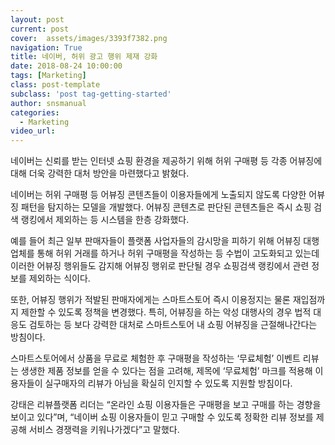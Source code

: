 ```yaml
---
layout: post
current: post
cover:  assets/images/3393f7382.png
navigation: True
title: 네이버, 허위 광고 행위 제재 강화
date: 2018-08-24 10:00:00
tags: [Marketing]
class: post-template
subclass: 'post tag-getting-started'
author: snsmanual
categories:
  - Marketing
video_url: 
---
```


네이버는 신뢰를 받는 인터넷 쇼핑 환경을 제공하기 위해 허위 구매평 등 각종 어뷰징에 대해 
더욱 강력한 대처 방안을 마련했다고 밝혔다.

네이버는 허위 구매평 등 어뷰징 콘텐츠들이 이용자들에게 노출되지 않도록 다양한 어뷰징 패턴을 
탐지하는 모델을 개발했다. 어뷰징 콘텐츠로 판단된 콘텐츠들은 즉시 쇼핑 검색 랭킹에서 제외하는 등 시스템을 한층 강화했다.

예를 들어 최근 일부 판매자들이 플랫폼 사업자들의 감시망을 피하기 위해 어뷰징 대행업체를 통해 
허위 거래를 하거나 허위 구매평을 작성하는 등 수법이 고도화되고 있는데 이러한 어뷰징 행위들도 
감지해 어뷰징 행위로 판단될 경우 쇼핑검색 랭킹에서 관련 정보를 제외하는 식이다.

또한, 어뷰징 행위가 적발된 판매자에게는 스마트스토어 즉시 이용정지는 물론 재입점까지 
제한할 수 있도록 정책을 변경했다. 
특히, 어뷰징을 하는 악성 대행사의 경우 법적 대응도 검토하는 등 보다 강력한 대처로 
스마트스토어 내 쇼핑 어뷰징을 근절해나간다는 방침이다.

스마트스토어에서 상품을 무료로 체험한 후 구매평을 작성하는 ‘무료체험’ 이벤트 리뷰는 
생생한 제품 정보를 얻을 수 있다는 점을 고려해, 제목에 ‘무료체험’ 마크를 적용해 이용자들이 
실구매자의 리뷰가 아님을 확실히 인지할 수 있도록 지원할 방침이다.

강태은 리뷰플랫폼 리더는 “온라인 쇼핑 이용자들은 구매평을 보고 구매를 하는 경향을 보이고 
있다”며, “네이버 쇼핑 이용자들이 믿고 구매할 수 있도록 정확한 리뷰 정보를 제공해 서비스 경쟁력을 키워나가겠다”고 말했다.